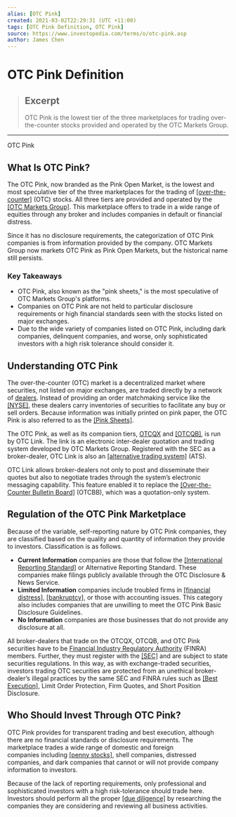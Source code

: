 ```yaml
---
alias: [OTC Pink]
created: 2021-03-02T22:29:31 (UTC +11:00)
tags: [OTC Pink Definition, OTC Pink]
source: https://www.investopedia.com/terms/o/otc-pink.asp
author: James Chen
---
```


# OTC Pink Definition

> ## Excerpt
> OTC Pink is the lowest tier of the three marketplaces for trading over-the-counter stocks provided and operated by the OTC Markets Group.

---

OTC Pink
## What Is OTC Pink?

The OTC Pink, now branded as the Pink Open Market, is the lowest and most speculative tier of the three marketplaces for the trading of [[over-the-counter]](https://www.investopedia.com/terms/o/otc.asp) (OTC) stocks. All three tiers are provided and operated by the [[OTC Markets Group]](https://www.investopedia.com/terms/o/otc-markets-group-inc.asp). This marketplace offers to trade in a wide range of equities through any broker and includes companies in default or financial distress.

Since it has no disclosure requirements, the categorization of OTC Pink companies is from information provided by the company. OTC Markets Group now markets OTC Pink as Pink Open Markets, but the historical name still persists.

### Key Takeaways

-   OTC Pink, also known as the "pink sheets," is the most speculative of OTC Markets Group's platforms.
-   Companies on OTC Pink are not held to particular disclosure requirements or high financial standards seen with the stocks listed on major exchanges.
-   Due to the wide variety of companies listed on OTC Pink, including dark companies, delinquent companies, and worse, only sophisticated investors with a high risk tolerance should consider it.

## Understanding OTC Pink

The over-the-counter (OTC) market is a decentralized market where securities, not listed on major exchanges, are traded directly by a network of [dealers](https://www.investopedia.com/terms/d/dealer.asp). Instead of providing an order matchmaking service like the [[NYSE]](https://www.investopedia.com/terms/n/nyse.asp), these dealers carry inventories of securities to facilitate any buy or sell orders. Because information was initially printed on pink paper, the OTC Pink is also referred to as the [[Pink Sheets]](https://www.investopedia.com/terms/p/pinksheets.asp).

The OTC Pink, as well as its companion tiers, [OTCQX](https://www.investopedia.com/terms/o/otcqx.asp) and [[OTCQB]](https://www.investopedia.com/terms/o/otcqb.asp), is run by OTC Link. The link is an electronic inter-dealer quotation and trading system developed by OTC Markets Group. Registered with the SEC as a broker-dealer, OTC Link is also an [[alternative trading system]](https://www.investopedia.com/terms/a/alternative-trading-system.asp) (ATS).

OTC Link allows broker-dealers not only to post and disseminate their quotes but also to negotiate trades through the system’s electronic messaging capability. This feature enabled it to replace the [[Over-the-Counter Bulletin Board]](https://www.investopedia.com/terms/o/otcbb.asp) (OTCBB), which was a quotation-only system.

## Regulation of the OTC Pink Marketplace

Because of the variable, self-reporting nature by OTC Pink companies, they are classified based on the quality and quantity of information they provide to investors. Classification is as follows.

-   **Current Information** companies are those that follow the [[International Reporting Standard]](https://www.investopedia.com/terms/i/ifrs.asp) or Alternative Reporting Standard. These companies make filings publicly available through the OTC Disclosure & News Service.
-   **Limited Information** companies include troubled firms in [[financial distress]](https://www.investopedia.com/terms/f/financial_distress.asp), [[bankruptcy]](https://www.investopedia.com/terms/b/bankruptcy.asp), or those with accounting issues. This category also includes companies that are unwilling to meet the OTC Pink Basic Disclosure Guidelines.
-   **No Information** companies are those businesses that do not provide any disclosure at all.

All broker-dealers that trade on the OTCQX, OTCQB, and OTC Pink securities have to be [Financial Industry Regulatory Authority](https://www.investopedia.com/terms/f/finra.asp) (FINRA) members. Further, they must register with the [[SEC]](https://www.investopedia.com/terms/s/sec.asp) and are subject to state securities regulations. In this way, as with exchange-traded securities, investors trading OTC securities are protected from an unethical broker-dealer’s illegal practices by the same SEC and FINRA rules such as [[Best Execution]](https://www.investopedia.com/terms/b/bestexecution.asp), Limit Order Protection, Firm Quotes, and Short Position Disclosure.

## Who Should Invest Through OTC Pink?

OTC Pink provides for transparent trading and best execution, although there are no financial standards or disclosure requirements. The marketplace trades a wide range of domestic and foreign companies including [[penny stocks]](https://www.investopedia.com/terms/p/pennystock.asp), shell companies, distressed companies, and dark companies that cannot or will not provide company information to investors.

Because of the lack of reporting requirements, only professional and sophisticated investors with a high risk-tolerance should trade here. Investors should perform all the proper [[due diligence]](https://www.investopedia.com/terms/d/duediligence.asp) by researching the companies they are considering and reviewing all business activities.
